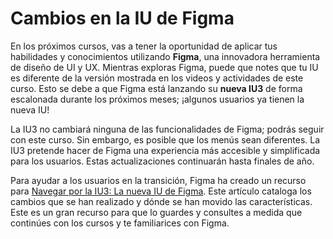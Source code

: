 # Cambios en la IU de Figma

En los próximos cursos, vas a tener la oportunidad de aplicar tus habilidades y conocimientos utilizando **Figma**, una innovadora herramienta de diseño de UI y UX. Mientras exploras Figma, puede que notes que tu IU es diferente de la versión mostrada en los videos y actividades de este curso. Esto se debe a que Figma está lanzando su **nueva IU3** de forma escalonada durante los próximos meses; ¡algunos usuarios ya tienen la nueva IU!

La IU3 no cambiará ninguna de las funcionalidades de Figma; podrás seguir con este curso. Sin embargo, es posible que los menús sean diferentes. La IU3 pretende hacer de Figma una experiencia más accesible y simplificada para los usuarios. Estas actualizaciones continuarán hasta finales de año.

Para ayudar a los usuarios en la transición, Figma ha creado un recurso para [Navegar por la IU3: La nueva IU de Figma](https://help.figma.com/hc/en-us/articles/14609650059799-Navigating-UI3-Figma-s-new-UI). Este artículo cataloga los cambios que se han realizado y dónde se han movido las características. Este es un gran recurso para que lo guardes y consultes a medida que continúes con los cursos y te familiarices con Figma.
